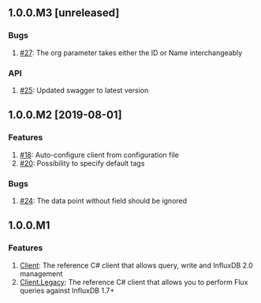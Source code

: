 ## 1.0.0.M3 [unreleased]

### Bugs
1. [#27](https://github.com/bonitoo-io/influxdb-client-csharp/issues/27): The org parameter takes either the ID or Name interchangeably

### API
1. [#25](https://github.com/bonitoo-io/influxdb-client-csharp/issues/25): Updated swagger to latest version

## 1.0.0.M2 [2019-08-01]

### Features
1. [#18](https://github.com/bonitoo-io/influxdb-client-csharp/issues/18): Auto-configure client from configuration file
1. [#20](https://github.com/bonitoo-io/influxdb-client-csharp/issues/19): Possibility to specify default tags

### Bugs
1. [#24](https://github.com/bonitoo-io/influxdb-client-csharp/issues/24): The data point without field should be ignored

## 1.0.0.M1

### Features
1. [Client](https://github.com/bonitoo-io/influxdb-client-csharp/tree/master/Client#influxdbclient): The reference C# client that allows query, write and InfluxDB 2.0 management
1. [Client.Legacy](https://github.com/bonitoo-io/influxdb-client-csharp/tree/master/Client.Legacy#influxdbclientflux): The reference C# client that allows you to perform Flux queries against InfluxDB 1.7+
